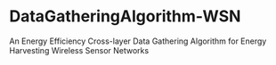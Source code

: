 # DataGatheringAlgorithm-WSN
An Energy Efficiency Cross-layer Data Gathering Algorithm for Energy Harvesting Wireless Sensor Networks 

